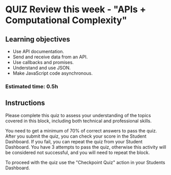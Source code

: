 # QUIZ Review this week - "APIs + Computational Complexity"

## Learning objectives

- Use API documentation.
- Send and receive data from an API.
- Use callbacks and promises.
- Understand and use JSON.
- Make JavaScript code asynchronous.

### Estimated time: 0.5h

## Instructions

Please complete this quiz to assess your understanding of the topics covered in this block, including both technical and professional skills.

You need to get a minimum of 70% of correct answers to pass the quiz. After you submit the quiz, you can check your score in the Student Dashboard. If you fail, you can repeat the quiz from your Student Dashboard. You have 3 attempts to pass the quiz, otherwise this activity will be considered not successful, and you will need to repeat the block.

To proceed with the quiz use the "Checkpoint Quiz" action in your Students Dashboard.

